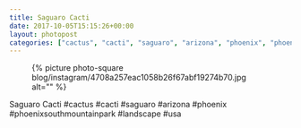 ```yaml
---
title: Saguaro Cacti
date: 2017-10-05T15:15:26+00:00
layout: photopost
categories: ["cactus", "cacti", "saguaro", "arizona", "phoenix", "phoenixsouthmountainpark", "landscape", "usa", "photos", "instagram"]
---
```


<figure class="photo photo--square">
  {% picture photo-square blog/instagram/4708a257eac1058b26f67abf19274b70.jpg alt="" %}
</figure>

Saguaro Cacti
#cactus #cacti #saguaro #arizona #phoenix #phoenixsouthmountainpark #landscape #usa
